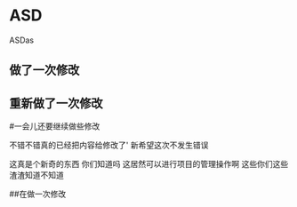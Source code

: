 # ASD
ASDas
## 做了一次修改

## 重新做了一次修改
#一会儿还要继续做些修改

不错不错真的已经把内容给修改了'
新希望这次不发生错误




这真是个新奇的东西 你们知道吗 这居然可以进行项目的管理操作啊 这些你们这些渣渣知道不知道


##在做一次修改
